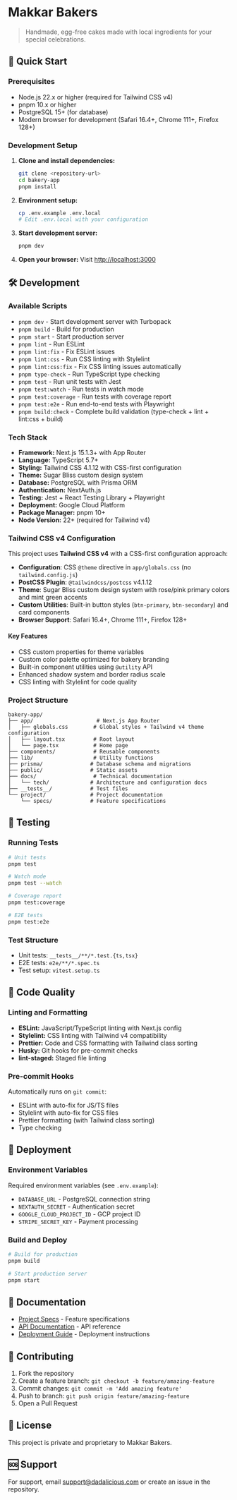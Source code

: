 # Makkar Bakers

> Handmade, egg-free cakes made with local ingredients for your special celebrations.

## 🚀 Quick Start

### Prerequisites

- Node.js 22.x or higher (required for Tailwind CSS v4)
- pnpm 10.x or higher
- PostgreSQL 15+ (for database)
- Modern browser for development (Safari 16.4+, Chrome 111+, Firefox 128+)

### Development Setup

1. **Clone and install dependencies:**

   ```bash
   git clone <repository-url>
   cd bakery-app
   pnpm install
   ```

2. **Environment setup:**

   ```bash
   cp .env.example .env.local
   # Edit .env.local with your configuration
   ```

3. **Start development server:**

   ```bash
   pnpm dev
   ```

4. **Open your browser:**
   Visit [http://localhost:3000](http://localhost:3000)

## 🛠️ Development

### Available Scripts

- `pnpm dev` - Start development server with Turbopack
- `pnpm build` - Build for production
- `pnpm start` - Start production server
- `pnpm lint` - Run ESLint
- `pnpm lint:fix` - Fix ESLint issues
- `pnpm lint:css` - Run CSS linting with Stylelint
- `pnpm lint:css:fix` - Fix CSS linting issues automatically
- `pnpm type-check` - Run TypeScript type checking
- `pnpm test` - Run unit tests with Jest
- `pnpm test:watch` - Run tests in watch mode
- `pnpm test:coverage` - Run tests with coverage report
- `pnpm test:e2e` - Run end-to-end tests with Playwright
- `pnpm build:check` - Complete build validation (type-check + lint + lint:css + build)

### Tech Stack

- **Framework:** Next.js 15.1.3+ with App Router
- **Language:** TypeScript 5.7+
- **Styling:** Tailwind CSS 4.1.12 with CSS-first configuration
- **Theme:** Sugar Bliss custom design system
- **Database:** PostgreSQL with Prisma ORM
- **Authentication:** NextAuth.js
- **Testing:** Jest + React Testing Library + Playwright
- **Deployment:** Google Cloud Platform
- **Package Manager:** pnpm 10+
- **Node Version:** 22+ (required for Tailwind v4)

### Tailwind CSS v4 Configuration

This project uses **Tailwind CSS v4** with a CSS-first configuration approach:

- **Configuration**: CSS `@theme` directive in `app/globals.css` (no `tailwind.config.js`)
- **PostCSS Plugin**: `@tailwindcss/postcss` v4.1.12
- **Theme**: Sugar Bliss custom design system with rose/pink primary colors and mint green accents
- **Custom Utilities**: Built-in button styles (`btn-primary`, `btn-secondary`) and card components
- **Browser Support**: Safari 16.4+, Chrome 111+, Firefox 128+

#### Key Features
- CSS custom properties for theme variables
- Custom color palette optimized for bakery branding
- Built-in component utilities using `@utility` API
- Enhanced shadow system and border radius scale
- CSS linting with Stylelint for code quality

### Project Structure

```
bakery-app/
├── app/                    # Next.js App Router
│   ├── globals.css        # Global styles + Tailwind v4 theme configuration
│   ├── layout.tsx         # Root layout
│   └── page.tsx           # Home page
├── components/            # Reusable components
├── lib/                   # Utility functions
├── prisma/               # Database schema and migrations
├── public/               # Static assets
├── docs/                  # Technical documentation
│   └── tech/             # Architecture and configuration docs
├── __tests__/            # Test files
└── project/              # Project documentation
    └── specs/            # Feature specifications
```

## 🧪 Testing

### Running Tests

```bash
# Unit tests
pnpm test

# Watch mode
pnpm test --watch

# Coverage report
pnpm test:coverage

# E2E tests
pnpm test:e2e
```

### Test Structure

- Unit tests: `__tests__/**/*.test.{ts,tsx}`
- E2E tests: `e2e/**/*.spec.ts`
- Test setup: `vitest.setup.ts`

## 📝 Code Quality

### Linting and Formatting

- **ESLint:** JavaScript/TypeScript linting with Next.js config
- **Stylelint:** CSS linting with Tailwind v4 compatibility
- **Prettier:** Code and CSS formatting with Tailwind class sorting
- **Husky:** Git hooks for pre-commit checks
- **lint-staged:** Staged file linting

### Pre-commit Hooks

Automatically runs on `git commit`:

- ESLint with auto-fix for JS/TS files
- Stylelint with auto-fix for CSS files
- Prettier formatting (with Tailwind class sorting)
- Type checking

## 🚢 Deployment

### Environment Variables

Required environment variables (see `.env.example`):

- `DATABASE_URL` - PostgreSQL connection string
- `NEXTAUTH_SECRET` - Authentication secret
- `GOOGLE_CLOUD_PROJECT_ID` - GCP project ID
- `STRIPE_SECRET_KEY` - Payment processing

### Build and Deploy

```bash
# Build for production
pnpm build

# Start production server
pnpm start
```

## 📖 Documentation

- [Project Specs](./project/specs/) - Feature specifications
- [API Documentation](./docs/api/) - API reference
- [Deployment Guide](./docs/deployment/) - Deployment instructions

## 🤝 Contributing

1. Fork the repository
2. Create a feature branch: `git checkout -b feature/amazing-feature`
3. Commit changes: `git commit -m 'Add amazing feature'`
4. Push to branch: `git push origin feature/amazing-feature`
5. Open a Pull Request

## 📄 License

This project is private and proprietary to Makkar Bakers.

## 🆘 Support

For support, email [support@dadalicious.com](mailto:support@dadalicious.com) or create an issue in the repository.
